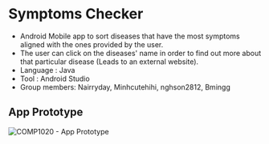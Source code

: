 # Symptoms Checker
- Android Mobile app to sort diseases that have the most symptoms aligned with the ones provided by the user. 
- The user can click on the diseases' name in order to find out more about that particular disease (Leads to an external website).
- Language : Java
- Tool : Android Studio
- Group members: Nairryday, Minhcutehihi, nghson2812, Bmingg
## App Prototype
![COMP1020 - App Prototype](https://user-images.githubusercontent.com/93191355/169218910-bac1324f-3121-4fd1-8db4-4ba43554debf.png)
